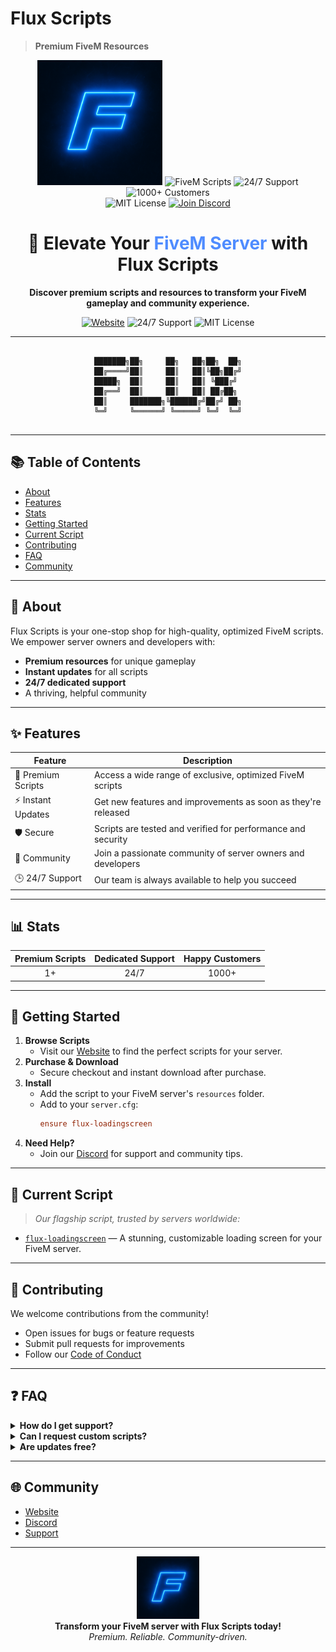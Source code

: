 # Flux Scripts

> **Premium FiveM Resources**

<p align="center">
  <img src="./FLUX_LOGO.png" alt="Flux Scripts Logo" width="200"/>
  <img src="https://img.shields.io/badge/FiveM-Scripts-blue?style=for-the-badge" alt="FiveM Scripts"/>
  <img src="https://img.shields.io/badge/Support-24/7-purple?style=for-the-badge" alt="24/7 Support"/>
  <img src="https://img.shields.io/badge/Customers-1000%2B-pink?style=for-the-badge" alt="1000+ Customers"/>
  <br/>
  <img src="https://img.shields.io/badge/License-MIT-green?style=for-the-badge" alt="MIT License"/>
  <a href="https://discord.gg/yourdiscord"><img src="https://img.shields.io/badge/Discord-Join-7289DA?logo=discord&style=for-the-badge" alt="Join Discord"/></a>
</p>

<h1 align="center">🚀 Elevate Your <span style="color:#4F8CFF">FiveM Server</span> with Flux Scripts</h1>

<p align="center">
  <b>Discover premium scripts and resources to transform your FiveM gameplay and community experience.</b>
</p>

<p align="center">
  <a href="https://fluxscripts.dev"><img src="https://img.shields.io/badge/Website-fluxscripts.dev-4F8CFF?style=for-the-badge" alt="Website"/></a>
  <img src="https://img.shields.io/badge/Support-24/7-purple?style=for-the-badge" alt="24/7 Support"/>
  <img src="https://img.shields.io/badge/License-MIT-green?style=for-the-badge" alt="MIT License"/>
</p>

---

<pre align="center">
<code>
███████╗██╗     ██╗   ██╗██╗  ██╗
██╔════╝██║     ██║   ██║╚██╗██╔╝
█████╗  ██║     ██║   ██║ ╚███╔╝ 
██╔══╝  ██║     ██║   ██║ ██╔██╗ 
██║     ███████╗╚██████╔╝██╔╝ ██╗
╚═╝     ╚══════╝ ╚═════╝ ╚═╝  ╚═╝
</code>
</pre>

---

## 📚 Table of Contents
- [About](#about)
- [Features](#features)
- [Stats](#stats)
- [Getting Started](#getting-started)
- [Current Script](#current-script)
- [Contributing](#contributing)
- [FAQ](#faq)
- [Community](#community)

---

## 🏢 About
Flux Scripts is your one-stop shop for high-quality, optimized FiveM scripts. We empower server owners and developers with:
- **Premium resources** for unique gameplay
- **Instant updates** for all scripts
- **24/7 dedicated support**
- A thriving, helpful community

---

## ✨ Features

| Feature           | Description                                                                 |
|-------------------|-----------------------------------------------------------------------------|
| 💎 Premium Scripts| Access a wide range of exclusive, optimized FiveM scripts                    |
| ⚡ Instant Updates| Get new features and improvements as soon as they're released                 |
| 🛡️ Secure         | Scripts are tested and verified for performance and security                  |
| 🤝 Community      | Join a passionate community of server owners and developers                   |
| 🕒 24/7 Support   | Our team is always available to help you succeed                              |

---

## 📊 Stats

<div align="center">

| Premium Scripts | Dedicated Support | Happy Customers |
|:--------------:|:-----------------:|:---------------:|
|     1+         |      24/7         |     1000+       |

</div>

---

## 🚦 Getting Started

1. **Browse Scripts**
   - Visit our [Website](https://fluxscripts.dev) to find the perfect scripts for your server.
2. **Purchase & Download**
   - Secure checkout and instant download after purchase.
3. **Install**
   - Add the script to your FiveM server's `resources` folder.
   - Add to your `server.cfg`:
     ```cfg
     ensure flux-loadingscreen
     ```
4. **Need Help?**
   - Join our [Discord](https://discord.gg/yourdiscord) for support and community tips.

---

## 🚀 Current Script

> _Our flagship script, trusted by servers worldwide:_

- [`flux-loadingscreen`](https://fluxscripts.dev) — A stunning, customizable loading screen for your FiveM server.

---

## 🤝 Contributing

We welcome contributions from the community!
- Open issues for bugs or feature requests
- Submit pull requests for improvements
- Follow our [Code of Conduct](#)

---

## ❓ FAQ

<details>
<summary><b>How do I get support?</b></summary>
Join our [Discord](https://discord.gg/yourdiscord) and open a ticket in the support channel.
</details>

<details>
<summary><b>Can I request custom scripts?</b></summary>
Yes! Contact us on Discord for custom development inquiries.
</details>

<details>
<summary><b>Are updates free?</b></summary>
All script updates are free for existing customers.
</details>

---

## 🌐 Community
- [Website](https://fluxscripts.dev)
- [Discord](https://discord.gg/yourdiscord)
- [Support](#)

---

<p align="center">
  <img src="./FLUX_LOGO.png" alt="Flux Scripts Logo" width="100"/>
  <br/>
  <b>Transform your FiveM server with Flux Scripts today!</b><br/>
  <i>Premium. Reliable. Community-driven.</i>
</p> 